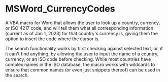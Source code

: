 # MSWord_CurrencyCodes

A VBA macro for Word that allows the user to look up a country, currency, or ISO 4217 code, and will tell them what all corresponding information (current as of Jan 1, 2023) for that country's currency is, giving them the option to insert the code where the cursor is.

The search functionality works by first checking against selected text, or, if it can't find anything, by allowing the user to input the name of a country, currency, or an ISO code before checking. While most countries have complex names in the ISO database, the macro works with wildcards to ensure that common names (or even just snippets thereof) can be used in the search.
